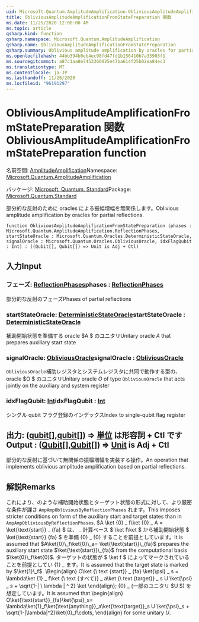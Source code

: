 ```yaml
---
uid: Microsoft.Quantum.AmplitudeAmplification.ObliviousAmplitudeAmplificationFromStatePreparation
title: ObliviousAmplitudeAmplificationFromStatePreparation 関数
ms.date: 11/25/2020 12:00:00 AM
ms.topic: article
qsharp.kind: function
qsharp.namespace: Microsoft.Quantum.AmplitudeAmplification
qsharp.name: ObliviousAmplitudeAmplificationFromStatePreparation
qsharp.summary: Oblivious amplitude amplification by oracles for partial reflections.
ms.openlocfilehash: 44bb394b0eb4ec98fd47fd1b156410b7a33903f1
ms.sourcegitcommit: a87c1aa8e7453360025e47ba614f25b02ea84ec3
ms.translationtype: MT
ms.contentlocale: ja-JP
ms.lasthandoff: 11/26/2020
ms.locfileid: "96191297"
---
```

# <a name="obliviousamplitudeamplificationfromstatepreparation-function"></a><span data-ttu-id="5fb20-102">ObliviousAmplitudeAmplificationFromStatePreparation 関数</span><span class="sxs-lookup"><span data-stu-id="5fb20-102">ObliviousAmplitudeAmplificationFromStatePreparation function</span></span>

<span data-ttu-id="5fb20-103">名前空間: [AmplitudeAmplification](xref:Microsoft.Quantum.AmplitudeAmplification)</span><span class="sxs-lookup"><span data-stu-id="5fb20-103">Namespace: [Microsoft.Quantum.AmplitudeAmplification](xref:Microsoft.Quantum.AmplitudeAmplification)</span></span>

<span data-ttu-id="5fb20-104">パッケージ: [Microsoft. Quantum. Standard](https://nuget.org/packages/Microsoft.Quantum.Standard)</span><span class="sxs-lookup"><span data-stu-id="5fb20-104">Package: [Microsoft.Quantum.Standard](https://nuget.org/packages/Microsoft.Quantum.Standard)</span></span>


<span data-ttu-id="5fb20-105">部分的な反射のために oracles による振幅増幅を無関係します。</span><span class="sxs-lookup"><span data-stu-id="5fb20-105">Oblivious amplitude amplification by oracles for partial reflections.</span></span>

```qsharp
function ObliviousAmplitudeAmplificationFromStatePreparation (phases : Microsoft.Quantum.AmplitudeAmplification.ReflectionPhases, startStateOracle : Microsoft.Quantum.Oracles.DeterministicStateOracle, signalOracle : Microsoft.Quantum.Oracles.ObliviousOracle, idxFlagQubit : Int) : ((Qubit[], Qubit[]) => Unit is Adj + Ctl)
```


## <a name="input"></a><span data-ttu-id="5fb20-106">入力</span><span class="sxs-lookup"><span data-stu-id="5fb20-106">Input</span></span>

### <a name="phases--reflectionphases"></a><span data-ttu-id="5fb20-107">フェーズ: [ReflectionPhases](xref:Microsoft.Quantum.AmplitudeAmplification.ReflectionPhases)</span><span class="sxs-lookup"><span data-stu-id="5fb20-107">phases : [ReflectionPhases](xref:Microsoft.Quantum.AmplitudeAmplification.ReflectionPhases)</span></span>

<span data-ttu-id="5fb20-108">部分的な反射のフェーズ</span><span class="sxs-lookup"><span data-stu-id="5fb20-108">Phases of partial reflections</span></span>


### <a name="startstateoracle--deterministicstateoracle"></a><span data-ttu-id="5fb20-109">startStateOracle: [DeterministicStateOracle](xref:Microsoft.Quantum.Oracles.DeterministicStateOracle)</span><span class="sxs-lookup"><span data-stu-id="5fb20-109">startStateOracle : [DeterministicStateOracle](xref:Microsoft.Quantum.Oracles.DeterministicStateOracle)</span></span>

<span data-ttu-id="5fb20-110">補助開始状態を準備する oracle $A $ のユニタリ</span><span class="sxs-lookup"><span data-stu-id="5fb20-110">Unitary oracle $A$ that prepares auxiliary start state</span></span>


### <a name="signaloracle--obliviousoracle"></a><span data-ttu-id="5fb20-111">signalOracle: [ObliviousOracle](xref:Microsoft.Quantum.Oracles.ObliviousOracle)</span><span class="sxs-lookup"><span data-stu-id="5fb20-111">signalOracle : [ObliviousOracle](xref:Microsoft.Quantum.Oracles.ObliviousOracle)</span></span>

<span data-ttu-id="5fb20-112">`ObliviousOracle`補助レジスタとシステムレジスタに共同で動作する型の、oracle $O $ のユニタリ</span><span class="sxs-lookup"><span data-stu-id="5fb20-112">Unitary oracle $O$ of type `ObliviousOracle` that acts jointly on the auxiliary and system register</span></span>


### <a name="idxflagqubit--int"></a><span data-ttu-id="5fb20-113">idxFlagQubit: [Int](xref:microsoft.quantum.lang-ref.int)</span><span class="sxs-lookup"><span data-stu-id="5fb20-113">idxFlagQubit : [Int](xref:microsoft.quantum.lang-ref.int)</span></span>

<span data-ttu-id="5fb20-114">シングル qubit フラグ登録のインデックス</span><span class="sxs-lookup"><span data-stu-id="5fb20-114">Index to single-qubit flag register</span></span>



## <a name="output--qubitqubit--unit--is-adj--ctl"></a><span data-ttu-id="5fb20-115">出力: ([qubit](xref:microsoft.quantum.lang-ref.qubit)[],[qubit](xref:microsoft.quantum.lang-ref.qubit)[]) => [単位](xref:microsoft.quantum.lang-ref.unit)  は形容詞 + Ctl です</span><span class="sxs-lookup"><span data-stu-id="5fb20-115">Output : ([Qubit](xref:microsoft.quantum.lang-ref.qubit)[],[Qubit](xref:microsoft.quantum.lang-ref.qubit)[]) => [Unit](xref:microsoft.quantum.lang-ref.unit)  is Adj + Ctl</span></span>

<span data-ttu-id="5fb20-116">部分的な反射に基づいて無関係の振幅増幅を実装する操作。</span><span class="sxs-lookup"><span data-stu-id="5fb20-116">An operation that implements oblivious amplitude amplification based on partial reflections.</span></span>

## <a name="remarks"></a><span data-ttu-id="5fb20-117">解説</span><span class="sxs-lookup"><span data-stu-id="5fb20-117">Remarks</span></span>

<span data-ttu-id="5fb20-118">これにより、のような補助開始状態とターゲット状態の形式に対して、より厳密な条件が課さ `AmpAmpObliviousByReflectionPhases` れます。</span><span class="sxs-lookup"><span data-stu-id="5fb20-118">This imposes stricter conditions on form of the auxiliary start and target states than in `AmpAmpObliviousByReflectionPhases`.</span></span>
<span data-ttu-id="5fb20-119">$A \ket {0} \_ f\ket {0} \_ A = \ket{\text{start}} \_ {fa} $ は、 \_ 計算ベース $ \ket f\ket $ から補助開始状態 $ \ket{\text{start}} {fa} $ を準備 {0} \_ {0} することを前提としています。</span><span class="sxs-lookup"><span data-stu-id="5fb20-119">It is assumed that $A\ket{0}\_f\ket{0}\_a= \ket{\text{start}}\_{fa}$ prepares the auxiliary start state $\ket{\text{start}}\_{fa}$ from the computational basis $\ket{0}\_f\ket{0}$.</span></span>
<span data-ttu-id="5fb20-120">ターゲットの状態が $ \ket f $ によってマークされていることを前提としてい {1} \_ ます。</span><span class="sxs-lookup"><span data-stu-id="5fb20-120">It is assumed that the target state is marked by $\ket{1}\_f$.</span></span>
<span data-ttu-id="5fb20-121">\Begin{align} O\ket {\ text {start}} \_ {fa} \ket{\psi} \_ s = \lambda\ket {1} \_ f\ket {\ text {すべて}} \_ a\ket {\ text {target}} \_ s U \ket{\psi} \_ s + \sqrt{1-| \ lambda | ^ 2} \ket \end{align}; {0} \_ (一部のユニタリ $U $) を想定しています。</span><span class="sxs-lookup"><span data-stu-id="5fb20-121">It is assumed that \begin{align} O\ket{\text{start}}\_{fa}\ket{\psi}\_s= \lambda\ket{1}\_f\ket{\text{anything}}\_a\ket{\text{target}}\_s U \ket{\psi}\_s + \sqrt{1-|\lambda|^2}\ket{0}\_f\cdots, \end{align} for some unitary $U$.</span></span>